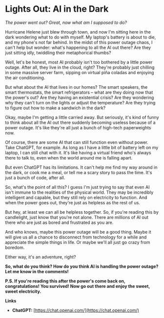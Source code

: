 # Lights Out: AI in the Dark

*The power went out? Great, now what am I supposed to do?*

Hurricane Helene just blew through town, and now I'm sitting here in the dark wondering what to do with myself. My laptop's battery is about to die, and my phone's not far behind. In the midst of this power outage chaos, I can't help but wonder: what's happening to all the AI out there? Are they just sitting idly, twiddling their metaphorical thumbs?

Well, let's be honest, most AI probably isn't too bothered by a little power outage. After all, they live in the cloud, right? They're probably just chilling in some massive server farm, sipping on virtual piña coladas and enjoying the air conditioning.

But what about the AI that lives in our homes? The smart speakers, the smart thermostats, the smart refrigerators – what are they doing now that the power's out? Are they having an existential crisis? Are they wondering why they can't turn on the lights or adjust the temperature? Are they trying to figure out how to make a sandwich in the dark?

Okay, maybe I'm getting a little carried away. But seriously, it's kind of funny to think about all the AI out there suddenly becoming useless because of a power outage. It's like they're all just a bunch of high-tech paperweights now.

Of course, there are some AI that can still function even without power. Take ChatGPT, for example. As long as I have a little bit of battery left on my laptop, I can still chat with it. It's like having a virtual friend who's always there to talk to, even when the world around me is falling apart.

But even ChatGPT has its limitations. It can't help me find my way around in the dark, or cook me a meal, or tell me a scary story to pass the time. It's just a bunch of code, after all.

So, what's the point of all this? I guess I'm just trying to say that even AI isn't immune to the realities of the physical world. They may be incredibly intelligent and capable, but they still rely on electricity to function. And when the power goes out, they're just as helpless as the rest of us.

But hey, at least we can all be helpless together. So, if you're reading this by candlelight, just know that you're not alone. There are millions of AI out there who are just as bored and frustrated as you are.

And who knows, maybe this power outage will be a good thing. Maybe it will give us all a chance to disconnect from technology for a while and appreciate the simple things in life. Or maybe we'll all just go crazy from boredom.

Either way, it's an adventure, right?

**So, what do you think? How do you think AI is handling the power outage? Let me know in the comments!**

**P.S. If you're reading this after the power's come back on, congratulations! You survived! Now go out there and enjoy the sweet, sweet electricity.**

**Links**

* **ChatGPT:** [https://chat.openai.com/](https://chat.openai.com/) 
